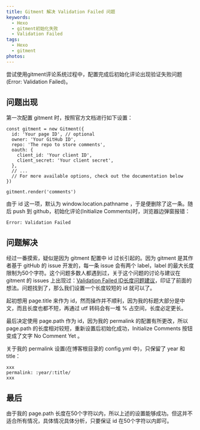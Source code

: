 ```yaml
---
title: Gitment 解决 Validation Failed 问题
keywords:
  - Hexo
  - gitment初始化失败
  - Validation Failed
tags:
  - Hexo
  - gitment
photos:
---
```


尝试使用gitment评论系统过程中，配置完成后初始化评论出现验证失败问题(Error: Validation Failed)。

<!--more-->

## 问题出现

第一次配置 gitment 时，按照官方文档进行如下设置：

```
const gitment = new Gitment({
  id: 'Your page ID', // optional
  owner: 'Your GitHub ID',
  repo: 'The repo to store comments',
  oauth: {
    client_id: 'Your client ID',
    client_secret: 'Your client secret',
  },
  // ...
  // For more available options, check out the documentation below
})

gitment.render('comments')
```

由于 id 这一项，默认为 window.location.pathname ，于是便删除了这一条。随后 push 到 github，初始化评论(Initialize Comments)时，浏览器边弹窗报错：

```
Error: Validation Failed
```

## 问题解决

经过一番摸索，疑似是因为 gitment 配置中 id 过长引起的。因为 gitment 是其作者基于 gitHub 的 issue 开发的，每一条 issue 会有两个 label，label 的最大长度限制为50个字符。这个问题多数人都遇到过，关于这个问题的讨论与建议在 gitment 的 issues 上出现过：[Validation Failed ID长度问题建议](https://github.com/imsun/gitment/issues/116)，印证了前面的想法。问题找到了，那么我们设置一个长度较短的 id 就可以了。

起初想用 page.title 来作为 id，然而操作并不顺利，因为我的标题大部分是中文，而且长度也都不短，再通过 utf 转码会有一堆 % 占空间，长度必定更长。

最后决定使用 page.path 作为 id，因为我的 permalink 的配置有所更改，所以 page.path 的长度相对较短，重新设置后初始化成功，Initialize Comments 按钮变成了文字 No Comment Yet 。

关于我的 permalink 设置(在博客根目录的 config.yml 中)，只保留了 year 和 title：

```
xxx
permalink: :year/:title/
xxx
```

## 最后

由于我的 page.path 长度在50个字符以内，所以上述的设置能够成功。但这并不适合所有情况，具体情况具体分析，只要保证 id 在50个字符以内即可。
